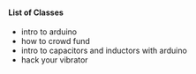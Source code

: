 #### List of Classes

* intro to arduino
* how to crowd fund
* intro to capacitors and inductors with arduino
* hack your vibrator
 

